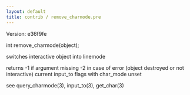 ```yaml
---
layout: default
title: contrib / remove_charmode.pre
---
```


Version: e36f9fe

int remove_charmode(object);

switches interactive object into linemode

returns -1 if argument missing
    -2 in case of error (object destroyed or not interactive)
    current input_to flags with char_mode unset

see query_charmode(3), input_to(3), get_char(3)
